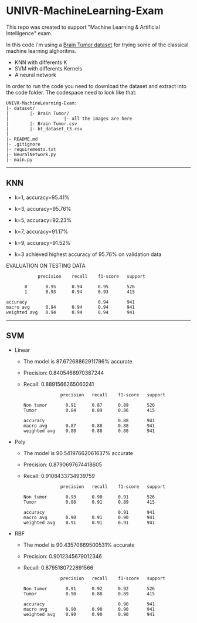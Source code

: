 # UNIVR-MachineLearning-Exam
This repo was created to support "Machine Learning &amp; Artificial Intelligence" exam.

In this code i'm using a [Brain Tumor dataset](https://www.kaggle.com/datasets/jakeshbohaju/brain-tumor) for trying some of the classical machine learning alghoritms. 
- KNN with differents K
- SVM with differents Kernels
- A neural network

In order to run the code you need to download the dataset and extract into the code folder.
The codespace need to look like that:


    UNIVR-MachineLearning-Exam:
    |- dataset/
    |        |- Brain Tumor/ 
    |                     |- all the images are here
    |        |- Brain Tumor.csv
    |        |- bt_dataset_t3.csv
    |
    |- README.md
    |- .gitignore
    |- requirements.txt
    |- NeuralNetwork.py
    |- main.py
  

---------------------------------------------------
KNN
---------------------------------------------------

- k=1, accuracy=95.41%
- k=3, accuracy=95.76%
- k=5, accuracy=92.23%
- k=7, accuracy=91.17%
- k=9, accuracy=91.52%


- k=3 achieved highest accuracy of 95.76% on validation data

EVALUATION ON TESTING DATA

                precision    recall    f1-score   support

           0       0.95      0.94      0.95       526
           1       0.93      0.94      0.93       415

    accuracy                           0.94       941
    macro avg      0.94      0.94      0.94       941
    weighted avg   0.94      0.94      0.94       941


---------------------------------------------------
SVM
---------------------------------------------------

- Linear

  - The model is 87.67268862911796% accurate
  - Precision: 0.8405466970387244
  - Recall: 0.8891566265060241
              
                      precision   recall    f1-score   support

        Non tumor       0.91      0.87      0.89       526
        Tumor           0.84      0.89      0.86       415

        accuracy                            0.88       941
        macro avg       0.87      0.88      0.88       941
        weighted avg    0.88      0.88      0.88       941

- Poly 
  - The model is 90.54197662061637% accurate
  - Precision: 0.8790697674418605
  - Recall: 0.9108433734939759
  
                      precision   recall    f1-score   support

        Non tumor       0.93      0.90      0.91       526
        Tumor           0.88      0.91      0.89       415

        accuracy                            0.91       941
        macro avg       0.90      0.91      0.90       941
        weighted avg    0.91      0.91      0.91       941

- RBF 
  - The model is 90.43570669500531% accurate
  - Precision: 0.9012345679012346
  - Recall: 0.8795180722891566
              
                      precision   recall    f1-score   support

        Non tumor       0.91      0.92      0.92       526
        Tumor           0.90      0.88      0.89       415

        accuracy                            0.90       941
        macro avg       0.90      0.90      0.90       941
        weighted avg    0.90      0.90      0.90       941

